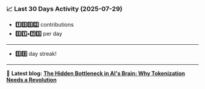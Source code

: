 <!--START_STATS-->
### 📈 Last 30 Days Activity (2025-07-29)  
- **1️⃣5️⃣5️⃣2️⃣** contributions  
- **5️⃣1️⃣•7️⃣3️⃣** per day
---
- **5️⃣9️⃣** day streak!
---
📝 **Latest blog:** [**The Hidden Bottleneck in AI's Brain: Why Tokenization Needs a Revolution**](https://andriak.com/blog/tokenization-revolution)
<!--END_STATS-->
